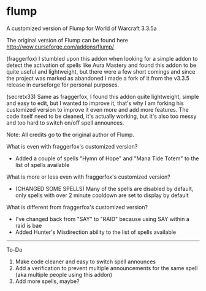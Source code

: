 flump
=====

A customized version of Flump for World of Warcraft 3.3.5a

The original version of Flump can be found here http://wow.curseforge.com/addons/flump/

(fraggerfox) I stumbled upon this addon when looking for a simple addon to detect the activation of spells like Aura Mastery
and found this addon to be quite useful and lightweight, but there were a few short comings and since the project
was marked as abandoned I made a fork of it from the v3.3.5 release in curseforge for personal purposes.

(secretx33) Same as fraggerfox, I found this addon quite lightweight, simple and easy to edit, but I wanted to improve it, that's why I am forking his customized version to improve it even more and add more features. The code itself need to be cleaned, it's actually working, but it's also too messy and too hard to switch on/off spell announces.

Note: All credits go to the original author of Flump.

What is even with fraggerfox's customized version?

* Added a couple of spells "Hymn of Hope" and "Mana Tide Totem" to the list of spells available

What is more or less even with fraggerfox's customized version?

* (CHANGED SOME SPELLS) Many of the spells are disabled by default, only spells with over 2 minute cooldown are set to display by default

What is different from fraggerfox's customized version?

* I've changed back from "SAY" to "RAID" because using SAY within a raid is bae
* Added Hunter's Misdirection ability to the list of spells available

-----
To-Do 

1. Make code cleaner and easy to switch spell announces
2. Add a verification to prevent multiple announcements for the same spell (aka multiple people using this addon)
3. Add more spells, maybe?
